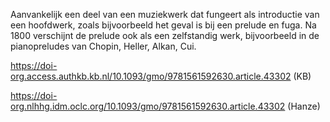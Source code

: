 Aanvankelijk een deel van een muziekwerk dat fungeert als introductie van een hoofdwerk, zoals bijvoorbeeld het geval is bij een prelude en fuga.
Na 1800 verschijnt de prelude ook als een zelfstandig werk, bijvoorbeeld in de pianopreludes van Chopin, Heller, Alkan, Cui.

https://doi-org.access.authkb.kb.nl/10.1093/gmo/9781561592630.article.43302 (KB)

https://doi-org.nlhhg.idm.oclc.org/10.1093/gmo/9781561592630.article.43302 (Hanze)



